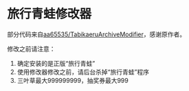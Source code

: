 # 旅行青蛙修改器

部分代码来自[aa65535/TabikaeruArchiveModifier](https://github.com/aa65535/TabikaeruArchiveModifier)，感谢原作者。

修改之前请注意：
1. 确定安装的是正版“旅行青蛙”
2. 使用修改器修改之前，请后台杀掉“旅行青蛙”程序
3. 三叶草最大999999999，抽奖券最大999